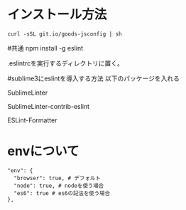 # インストール方法

```
curl -sSL git.io/goods-jsconfig | sh
```

#共通
npm install -g eslint

.eslintrcを実行するディレクトリに置く。

#sublime3にeslintを導入する方法
以下のパッケージを入れる

SublimeLinter

SublimeLinter-contrib-eslint

ESLint-Formatter

# envについて

```
"env": {
  "browser": true, # デフォルト
  "node": true, # nodeを使う場合
  "es6": true # es6の記法を使う場合
},
```

